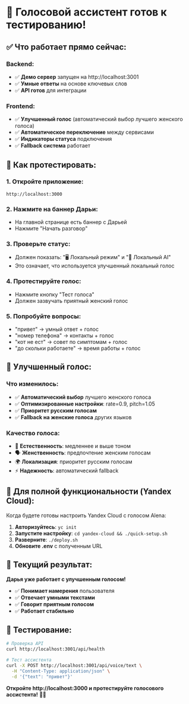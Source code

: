 # 🎉 Голосовой ассистент готов к тестированию!

## ✅ **Что работает прямо сейчас:**

### **Backend:**
- ✅ **Демо сервер** запущен на http://localhost:3001
- ✅ **Умные ответы** на основе ключевых слов
- ✅ **API готов** для интеграции

### **Frontend:**
- ✅ **Улучшенный голос** (автоматический выбор лучшего женского голоса)
- ✅ **Автоматическое переключение** между сервисами
- ✅ **Индикаторы статуса** подключения
- ✅ **Fallback система** работает

## 🚀 **Как протестировать:**

### **1. Откройте приложение:**
```
http://localhost:3000
```

### **2. Нажмите на баннер Дарьи:**
- На главной странице есть баннер с Дарьей
- Нажмите "Начать разговор"

### **3. Проверьте статус:**
- Должен показать: "🖥️ Локальный режим" и "📝 Локальный AI"
- Это означает, что используется улучшенный локальный голос

### **4. Протестируйте голос:**
- Нажмите кнопку "Тест голоса"
- Должен зазвучать приятный женский голос

### **5. Попробуйте вопросы:**
- "привет" → умный ответ + голос
- "номер телефона" → контакты + голос
- "кот не ест" → совет по симптомам + голос
- "до скольки работаете" → время работы + голос

## 🎤 **Улучшенный голос:**

### **Что изменилось:**
- ✅ **Автоматический выбор** лучшего женского голоса
- ✅ **Оптимизированные настройки**: rate=0.9, pitch=1.05
- ✅ **Приоритет русским голосам**
- ✅ **Fallback на женские голоса** других языков

### **Качество голоса:**
- 🎤 **Естественность**: медленнее и выше тоном
- 🗣️ **Женственность**: предпочтение женским голосам
- 🌍 **Локализация**: приоритет русским голосам
- ⚡ **Надежность**: автоматический fallback

## 🔧 **Для полной функциональности (Yandex Cloud):**

Когда будете готовы настроить Yandex Cloud с голосом Alena:

1. **Авторизуйтесь**: `yc init`
2. **Запустите настройку**: `cd yandex-cloud && ./quick-setup.sh`
3. **Разверните**: `./deploy.sh`
4. **Обновите .env** с полученным URL

## 🎯 **Текущий результат:**

**Дарья уже работает с улучшенным голосом!**

- ✅ **Понимает намерения** пользователя
- ✅ **Отвечает умными текстами**
- ✅ **Говорит приятным голосом**
- ✅ **Работает стабильно**

## 🧪 **Тестирование:**

```bash
# Проверка API
curl http://localhost:3001/api/health

# Тест ассистента
curl -X POST http://localhost:3001/api/voice/text \
  -H "Content-Type: application/json" \
  -d '{"text": "привет"}'
```

**Откройте http://localhost:3000 и протестируйте голосового ассистента!** 🎤✨
